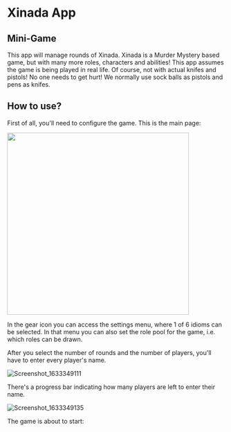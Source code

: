 # Xinada App

## Mini-Game

This app will manage rounds of Xinada. Xinada is a Murder Mystery based game, but with many more roles, characters and abilities! This app assumes the game is being played in real life.
Of course, not with actual knifes and pistols! No one needs to get hurt! We normally use sock balls as pistols and pens as knifes.


## How to use?

First of all, you'll need to configure the game. This is the main page:

<img src="https://user-images.githubusercontent.com/75852333/135852824-73b3430a-cb00-47cd-bb27-5483aa7696d2.png" width="420px">

In the gear icon you can access the settings menu, where 1 of 6 idioms can be selected. In that menu you can also set the role pool for the game, i.e. which roles can be drawn.

After you select the number of rounds and the number of players, you'll have to enter every player's name.

![Screenshot_1633349111](https://user-images.githubusercontent.com/75852333/135853395-61d547c3-cf52-4eb9-9547-ec46ed6fdb9c.png)

There's a progress bar indicating how many players are left to enter their name.

![Screenshot_1633349135](https://user-images.githubusercontent.com/75852333/135853468-c4d2b3d0-eb67-4465-92be-fa202a3c09df.png)

The game is about to start:
